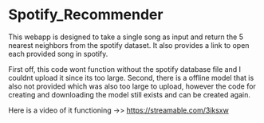 # Spotify_Recommender

This webapp is designed to take a single song as input and return the 5 nearest neighbors from the spotify dataset. It also provides a link to open each provided song in spotify.

First off, this code wont function without the spotify database file and I couldnt upload it since its too large. Second, there is a offline model that is also not provided which was also too large to upload, however the code for creating and downloading the model still exists and can be created again.



Here is a video of it functioning ->> https://streamable.com/3iksxw
